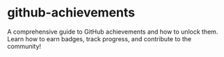 # github-achievements
A comprehensive guide to GitHub achievements and how to unlock them. Learn how to earn badges, track progress, and contribute to the community!
